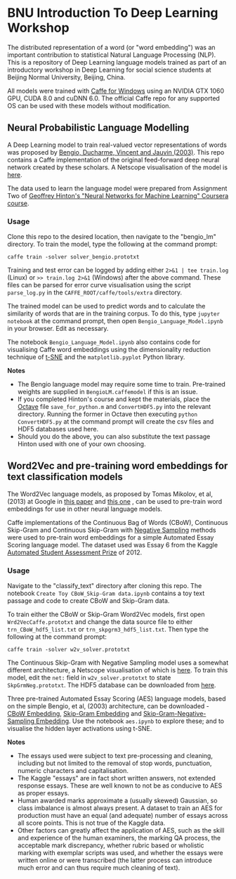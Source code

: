 # BNU Introduction To Deep Learning Workshop

The distributed representation of a word (or "word embedding") was an important contribution to statistical Natural Language Processing (NLP). This is a repository of Deep Learning language models trained as part of an introductory workshop in Deep Learning for social science students at Beijing Normal University, Beijing, China.

All models were trained with [Caffe for Windows](https://github.com/BVLC/caffe/tree/windows) using an NVIDIA GTX 1060 GPU, CUDA 8.0 and cuDNN 6.0. The official Caffe repo for any supported OS can be used with these models without modification.

## Neural Probabilistic Language Modelling

A Deep Learning model to train real-valued vector representations of words was proposed by [Bengio, Ducharme, Vincent and Jauvin (2003)](http://jmlr.org/papers/volume3/bengio03a/bengio03a.pdf). This repo contains a Caffe implementation of the original feed-forward deep neural network created by these scholars. A Netscope visualisation of the model is [here](https://ethereon.github.io/netscope/#/gist/0327dd98a7eb87de64845255a6fbd23d).

The data used to learn the language model were prepared from Assignment Two of [Geoffrey Hinton's "Neural Networks for Machine Learning" Coursera course](https://www.coursera.org/learn/neural-networks).

### Usage

Clone this repo to the desired location, then navigate to the "bengio_lm" directory. To train the model, type the following at the command prompt:

```
caffe train -solver solver_bengio.prototxt
```
Training and test error can be logged by adding either `2>&1 | tee train.log` (Linux) or `>> train.log 2>&1` (Windows) after the above command. These files can be parsed for error curve visualisation using the script `parse_log.py` in the `CAFFE_ROOT/caffe/tools/extra` directory.

The trained model can be used to predict words and to calculate the similarity of words that are in the training corpus. To do this, type `jupyter notebook` at the command prompt, then open `Bengio_Language_Model.ipynb` in your browser. Edit as necessary.

The notebook `Bengio_Language_Model.ipynb` also contains code for visualising Caffe word embeddings using the dimensionality reduction technique of [t-SNE](https://lvdmaaten.github.io/tsne/) and the `matplotlib.pyplot` Python library.

**Notes**
- The Bengio language model may require some time to train. Pre-trained weights are supplied in `BengioLM.caffemodel` if this is an issue.
- If you completed Hinton's course and kept the materials, place the [Octave](https://www.gnu.org/software/octave/download.html) file `save_for_python.m` and `ConvertHDF5.py` into the relevant directory. Running the former in Octave then executing `python ConvertHDF5.py` at the command prompt will create the csv files and HDF5 databases used here.
- Should you do the above, you can also substitute the text passage Hinton used with one of your own choosing.

## Word2Vec and pre-training word embeddings for text classification models

The Word2Vec language models, as proposed by Tomas Mikolov, et al, (2013) at Google in [this paper](https://arxiv.org/abs/1301.3781) and [this one](https://arxiv.org/abs/1310.4546) , can be used to pre-train word embeddings for use in other neural language models.

Caffe implementations of the Continuous Bag of Words (CBoW), Continuous Skip-Gram and Continuous Skip-Gram with [Negative Sampling](https://arxiv.org/abs/1402.3722) methods were used to pre-train word embeddings for a simple Automated Essay Scoring language model. The dataset used was Essay 6 from the Kaggle [Automated Student Assessment Prize](https://www.kaggle.com/c/asap-aes) of 2012.

### Usage

Navigate to the "classify_text" directory after cloning this repo. The notebook `Create Toy CBoW_Skip-Gram data.ipynb` contains a toy text passage and code to create CBoW and Skip-Gram data.

To train either the CBoW or Skip-Gram Word2Vec models, first open `Wrd2VecCaffe.prototxt` and change the data source file to either `trn_CBoW_hdf5_list.txt` or `trn_skpgrm3_hdf5_list.txt`. Then type the following at the command prompt:

```
caffe train -solver w2v_solver.prototxt
```
The Continuous Skip-Gram with Negative Sampling model uses a somewhat different architecture, a Netscope visualisation of which is [here](https://ethereon.github.io/netscope/#/gist/18cf971dc13cc75ed47cb5114bd62130). To train this model, edit the `net:` field in `w2v_solver.prototxt` to state `SkpGrmNeg.prototxt`. The HDF5 database can be downloaded from [here](https://drive.google.com/open?id=1Yhzgf3QEB0qqGdS5fd1QM3roN2gYdbDs).

Three pre-trained Automated Essay Scoring (AES) language models, based on the simple Bengio, et al, (2003) architecture, can be downloaded - [CBoW Embedding](https://drive.google.com/open?id=1hYpt0_Co7Nm5Nj7Q7pt2fxiq4VEiKzvd), [Skip-Gram Embedding](https://drive.google.com/open?id=1Q_6a0lEVuqCH5ngcrhlilXeEoNOrXPup) and [Skip-Gram-Negative-Sampling Embedding](https://drive.google.com/open?id=1mPZuLsXZKypOiis8k2qAMhHViPhzP46T). Use the notebook `aes.ipynb` to explore these; and to visualise the hidden layer activations using t-SNE.

**Notes**
- The essays used were subject to text pre-processing and cleaning, including but not limited to the removal of stop words, punctuation, numeric characters and capitalisation.
- The Kaggle "essays" are in fact short written answers, not extended response essays. These are well known to not be as conducive to AES as proper essays. 
- Human awarded marks approximate a (usually skewed) Gaussian, so class imbalance is almost always present. A dataset to train an AES for production must have an equal (and adequate) number of essays across all score points. This is not true of the Kaggle data.
- Other factors can greatly affect the application of AES, such as the skill and experience of the human examiners, the marking QA process, the acceptable mark discrepancy, whether rubric based or wholistic marking with exemplar scripts was used, and whether the essays were written online or were transcribed (the latter process can introduce much error and can thus require much cleaning of text).
